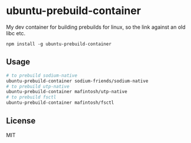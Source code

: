 # ubuntu-prebuild-container

My dev container for building prebuilds for linux, so the link against an old libc etc.

```
npm install -g ubuntu-prebuild-container
```

## Usage

``` sh
# to prebuild sodium-native
ubuntu-prebuild-container sodium-friends/sodium-native
# to prebuild utp-native
ubuntu-prebuild-container mafintosh/utp-native
# to prebuild fsctl
ubuntu-prebuild-container mafintosh/fsctl
```

## License

MIT
